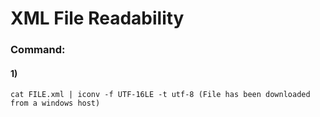 # XML File Readability

### Command:

#### 1) 

    cat FILE.xml | iconv -f UTF-16LE -t utf-8 (File has been downloaded from a windows host)
